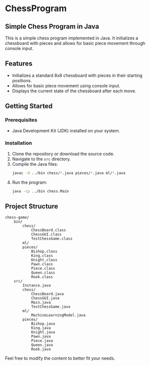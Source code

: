 # ChessProgram

## Simple Chess Program in Java

This is a simple chess program implemented in Java. It initializes a chessboard with pieces and allows for basic piece movement through console input.

## Features

- Initializes a standard 8x8 chessboard with pieces in their starting positions.
- Allows for basic piece movement using console input.
- Displays the current state of the chessboard after each move.

## Getting Started

### Prerequisites

- Java Development Kit (JDK) installed on your system.

### Installation

1. Clone the repository or download the source code.
2. Navigate to the `src` directory.
3. Compile the Java files:
   ```sh
   javac -d ../bin chess/*.java pieces/*.java ml/*.java
   ```
4. Run the program:
   ```sh
   java -cp ../bin chess.Main
   ```

## Project Structure

```
chess-game/
    bin/
        chess/
            ChessBoard.class
            ChessGUI.class
            TestChessGame.class
        ml/
        pieces/
            Bishop.class
            King.class
            Knight.class
            Pawn.class
            Piece.class
            Queen.class
            Rook.class
    src/
        Instance.java
        chess/
            ChessBoard.java
            ChessGUI.java
            Main.java
            TestChessGame.java
        ml/
            MachineLearningModel.java
        pieces/
            Bishop.java
            King.java
            Knight.java
            Pawn.java
            Piece.java
            Queen.java
            Rook.java
```

Feel free to modify the content to better fit your needs.
